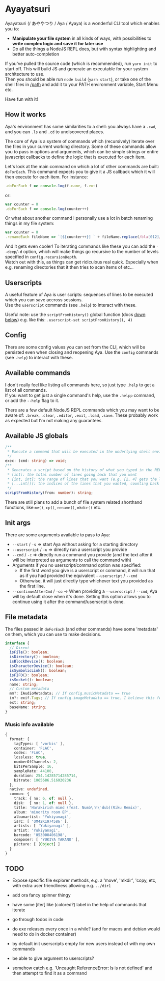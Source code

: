 # Ayayatsuri

Ayayatsuri (/ あややつり / Aya / Ayaya) is a wonderful CLI tool which enables you to:
- **Manipulate your file system** in all kinds of ways, with possibilities to **write complex logic and save it for later use**
- Do all the things a NodeJS REPL does, but with syntax highlighting and better auto-completion

If you've pulled the source code (which is recommended), run `yarn init` to start off. This will build JS and generate an executable for your system architecture to use.  
Then you should be able run `node build` (`yarn start`), or take one of the shell files in [/path](/path) and add it to your PATH environment variable, Start Menu etc.

Have fun with it!


## How it works

Aya's environment has some similarities to a shell: you always have a `.cwd`, and you can `.ls` and `.cd` to undiscovered places.

The core of Aya is a system of commands which (recursively) iterate over the files in your current working directory. Some of these commands allow you to pass in options and arguments, which can be simple strings or entire javascript callbacks to define the logic that is executed for each item.

Let's look at the main command on which a lot of other commands are built: `doForEach`. This command expects you to give it a JS callback which it will then execute for each item. For instance:
```js
.doForEach f => console.log(f.name, f.ext)
```
or:
```js
var counter = 0
.doForEach f => console.log(counter++)
```
Or what about another command I personally use a lot in batch renaming things in my file system:
```js
var counter = 0
.renameEach fileName => `[${counter++}] ` + fileName.replace(/bla[012]/, 'blargh') --skipEntType=directory
```

And it gets even cooler! To iterating commands like these you can add the `--deep`/`-d` option, which will make things go recursive to the number of levels specified in `config.recursionDepth`.  
Watch out with this, as things can get ridiculous real quick. Especially when e.g. renaming directories that it then tries to scan items of etc...



## Userscripts

A useful feature of Aya is user scripts: sequences of lines to be executed which you can save accross sessions.  
Use the `userscript` commands (see `.help`) to interact with these.

Useful note: use the `scriptFromHistory()` global function (docs [down below](##-Available-JS-globals)) e.g. like this: `.userscript-set scriptFromHistory(1, 4)`


## Config

There are some config values you can set from the CLI, which will be persisted even when closing and reopening Aya.
Use the `config` commands (see `.help`) to interact with these.


## Available commands

I don't really feel like listing all commands here, so just type `.help` to get a list of all commands.  
If you want to get just a single command's help, use the `.helpp` command, or add the `--help` flag to it.

There are a few default NodeJS REPL commands which you may want to be aware of: `.break`, `.clear`, `.editor`, `.exit`, `.load`, `.save`. These probably work as expected but I'm not making any guarantees.


## Available JS globals

```ts
/**
 * Execute a command that will be executed in the underlying shell environment.
 */
exec: (cmd: string) => void;
/**
 * Generates a script based on the history of what you typed in the REPL. Three alternatives for specifying this in the params:
 * [int]: the total number of lines going back that you want
 * [int, int]: the range of lines that you want (e.g. [2, 4] gets the last 4 lines except the last line you typed)
 * [...int[]]: the indices of the lines that you wanted, counting back from the current line
 */
scriptFromHistory(from: number): string;
```

There are still plans to add a bunch of file system related shorthand functions, like `mv()`, `cp()`, `rename()`, `mkdir()` etc.


## Init args

There are some arguments available to pass to Aya:
- `--start` / `-s` => start Aya without asking for a starting directory
- `--userscript` / `-u` => directly run a userscript you provide
- `--cmd` / `-c` => directly run a command you provide (and the text after it will be interpreted as arguments to call the command with)
- Arguments if you no userscript/command option was specified:
  - If the first word you give is a userscript or command, it will run that as if you had provided the equivalent `--userscript` / `--cmd`
  - Otherwise, it will just directly type whichever text you provided as the first line.
- `--continueAfterCmd` / `-co` => When providing a `--userscript` / `--cmd`, Aya will by default close when it's done. Setting this option allows you to continue using it after the command/userscript is done.


## File metadata

The files passed in `doForEach` (and other commands) have some 'metadata' on them, which you can use to make decisions.

```ts
interface {
  // Dirent
  isFile(): boolean;
  isDirectory(): boolean;
  isBlockDevice(): boolean;
  isCharacterDevice(): boolean;
  isSymbolicLink(): boolean;
  isFIFO(): boolean;
  isSocket(): boolean;
  name: string;
  // Custom metadata
  mm?: IAudioMetadata; // If config.musicMetadata == true
  im?: exif.Tags; // If config.imageMetadata == true, I believe this feature isn't really functional ATM
  ext: string;
  baseName: string;
}
```

### Music info available
```ts
{ 
  format: {
    tagTypes: [ 'vorbis' ],
    container: 'FLAC',
    codec: 'FLAC',
    lossless: true,
    numberOfChannels: 2,
    bitsPerSample: 16,
    sampleRate: 44100,
    duration: 254.14285714285714,
    bitrate: 1065686.516020236 
  },
  native: undefined,
  common: { 
    track: { no: 6, of: null },
    disk:  { no: 1, of: null },
    title: 'Harakirish mind (feat. Numb\'n\'dub)(Riku Remix)',
    album: 'minority room EP',
    albumartist: 'Yukiyanagi',
    isrc: [ 'QM42K1974586' ],
    artists: [ 'Yukiyanagi' ],
    artist: 'Yukiyanagi',
    barcode: '053000406198',
    composer: [ 'YUKIYA TAKANO' ],
    picture: [ [Object] ] 
  } 
}
```


## TODO
- Expose specific file explorer methods, e.g. a 'move', 'mkdir', 'copy, etc, with extra user friendliness allowing e.g. `../dir1`

- add ora fancy spinner thingy
- have some [iter] like (colored?) label in the help of commands that iterate
- go through todos in code
- do exe releases every once in a while? (and for macos and debian would need to do in docker container)
- by default init userscripts empty for new users instead of with my own commands

- be able to give argument to userscripts?
- somehow catch e.g. 'Uncaught ReferenceError: ls is not defined' and then attempt to find it as a command
